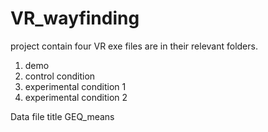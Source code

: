 # VR_wayfinding

project contain four VR exe files are in their relevant folders.
1) demo 
2) control condition
3) experimental condition 1
4) experimental condition 2


Data file title GEQ_means
